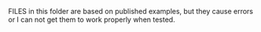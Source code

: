 FILES in this folder are based on published examples, but they cause errors or I can not get them to work properly when tested.